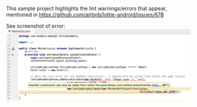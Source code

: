 This sample project highlights the lint warnings/errors that appear, mentioned in https://github.com/airbnb/lottie-android/issues/678

See screenshot of error:
![Screenshot of error](screenshot.png)
